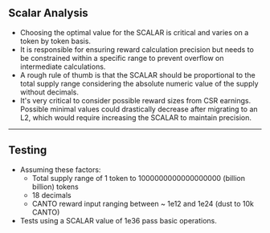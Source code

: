 ## Scalar Analysis
- Choosing the optimal value for the SCALAR is critical and varies on a token by token basis.
- It is responsible for ensuring reward calculation precision but needs to be constrained within a specific range to prevent overflow on intermediate calculations.
- A rough rule of thumb is that the SCALAR should be proportional to the total supply range considering the absolute numeric value of the supply without decimals. 
- It's very critical to consider possible reward sizes from CSR earnings. Possible minimal  values could drastically decrease after migrating to an L2, which would require increasing the SCALAR to maintain precision.

---
## Testing 
- Assuming these factors:
    - Total supply range of 1 token to 1000000000000000000 (billion billion) tokens
    - 18 decimals
    - CANTO reward input ranging between ~ 1e12 and 1e24 (dust to 10k CANTO)
- Tests using a SCALAR value of 1e36 pass basic operations.
